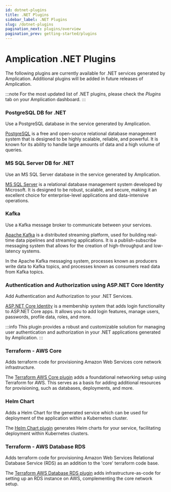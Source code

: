 ```yaml
---
id: dotnet-plugins
title: .NET Plugins
sidebar_label: .NET Plugins
slug: /dotnet-plugins
pagination_next: plugins/overview
pagination_prev: getting-started/plugins
---
```


# Amplication .NET Plugins

The following plugins are currently available for .NET services generated by Amplication.
Additional plugins will be added in future releases of Amplication.

:::note
For the most updated list of .NET plugins, please check the _Plugins_ tab on your Amplication dashboard.
:::

### PostgreSQL DB for .NET

Use a PostgreSQL database in the service generated by Amplication.

[PostgreSQL](https://github.com/amplication/plugins/tree/master/plugins/db-postgres) is a free and open-source relational database management system that is designed to be highly scalable, reliable, and powerful. It is known for its ability to handle large amounts of data and a high volume of queries.

### MS SQL Server DB for .NET

Use an MS SQL Server database in the service generated by Amplication.

[MS SQL Server](https://github.com/amplication/plugins/tree/master/plugins/db-sqlserver) is a relational database management system developed by Microsoft. It is designed to be robust, scalable, and secure, making it an excellent choice for enterprise-level applications and data-intensive operations.

### Kafka

Use a Kafka message broker to communicate between your services.

[Apache Kafka](https://github.com/amplication/plugins/tree/master/plugins/broker-kafka) is a distributed streaming platform, used for building real-time data pipelines and streaming applications. It is a publish-subscribe messaging system that allows for the creation of high-throughput and low-latency systems.

In the Apache Kafka messaging system, processes known as producers write data to Kafka topics, and processes known as consumers read data from Kafka topics.

### Authentication and Authorization using ASP.NET Core Identity

Add Authentication and Authorization to your .NET Services.

[ASP.NET Core Identity](https://github.com/amplication/plugins/tree/master/plugins/dotnet-auth-core-identity) is a membership system that adds login functionality to ASP.NET Core apps. It allows you to add login features, manage users, passwords, profile data, roles, and more.

:::info
This plugin provides a robust and customizable solution for managing user authentication and authorization in your .NET applications generated by Amplication.
:::

### Terraform - AWS Core

Adds terraform code for provisioning Amazon Web Services core network infrastructure.

The [Terraform AWS Core plugin](https://github.com/amplication/plugins/tree/master/plugins/dotnet-provisioning-terraform-aws-core) adds a foundational networking setup using Terraform for AWS. This serves as a basis for adding additional resources for provisioning, such as databases, deployments, and more.

### Helm Chart

Adds a Helm Chart for the generated service which can be used for deployment of the application within a Kubernetes cluster.

The [Helm Chart plugin](https://github.com/amplication/plugins/tree/master/plugins/dotnet-deployment-helm-chart) generates Helm charts for your service, facilitating deployment within Kubernetes clusters.

### Terraform - AWS Database RDS

Adds terraform code for provisioning Amazon Web Services Relational Database Service (RDS) as an addition to the 'core' terraform code base.

The [Terraform AWS Database RDS plugin](https://github.com/amplication/plugins/tree/master/plugins/dotnet-provisioning-terraform-aws-rds) adds infrastructure-as-code for setting up an RDS instance on AWS, complementing the core network setup.
